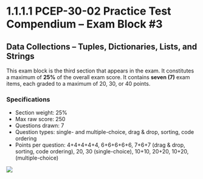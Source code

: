 # 1.1.1.1 PCEP-30-02 Practice Test Compendium – Exam Block #3

## Data Collections – Tuples, Dictionaries, Lists, and Strings

This exam block is the third section that appears in the exam. It constitutes a maximum of **25%** of the overall exam score. It contains **seven (7)** exam items, each graded to a maximum of 20, 30, or 40 points.

### **Specifications**

* Section weight: 25%
* Max raw score: 250
* Questions drawn: 7
* Question types: single- and multiple-choice, drag & drop, sorting, code ordering
* Points per question: 4+4+4+4+4, 6+6+6+6+6, 7+6+7 (drag & drop, sorting, code ordering), 20, 30 (single-choice), 10+10, 20+20, 10+20, (multiple-choice)

![](<../../../../.gitbook/assets/Data Collections – Tuples, Dictionaries, Lists, and Strings.png>)
